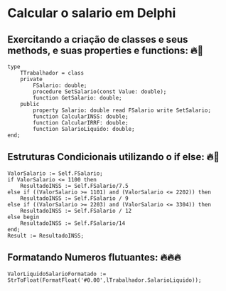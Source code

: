 # Calcular o salario em Delphi

## Exercitando a criação de classes e seus methods, e suas properties e functions: 🔥🚀
    type
        TTrabalhador = class
        private
            FSalario: double;
            procedure SetSalario(const Value: double);
            function GetSalario: double;
        public
            property Salario: double read FSalario write SetSalario;
            function CalcularINSS: double;
            function CalcularIRRF: double;
            function SalarioLiquido: double;
    end;

## Estruturas Condicionais utilizando o if else: 🔥🚀
    ValorSalario := Self.FSalario;
    if ValorSalario <= 1100 then
        ResultadoINSS := Self.FSalario/7.5
    else if ((ValorSalario >= 1101) and (ValorSalario <= 2202)) then
        ResultadoINSS := Self.FSalario / 9
    else if ((ValorSalario >= 2203) and (ValorSalario <= 3304)) then
        ResultadoINSS := Self.FSalario / 12
    else begin
        ResultadoINSS := Self.FSalario/14
    end;
    Result := ResultadoINSS;    

## Formatando Numeros flutuantes: 🔥🔥🔥
    ValorLiquidoSalarioFormatado := StrToFloat(FormatFloat('#0.00',lTrabalhador.SalarioLiquido));
